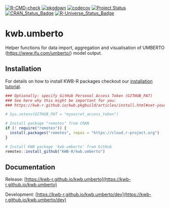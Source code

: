 [![R-CMD-check](https://github.com/KWB-R/kwb.umberto/workflows/R-CMD-check/badge.svg)](https://github.com/KWB-R/kwb.umberto/actions?query=workflow%3AR-CMD-check)
[![pkgdown](https://github.com/KWB-R/kwb.umberto/workflows/pkgdown/badge.svg)](https://github.com/KWB-R/kwb.umberto/actions?query=workflow%3Apkgdown)
[![codecov](https://codecov.io/github/KWB-R/kwb.umberto/branch/main/graphs/badge.svg)](https://codecov.io/github/KWB-R/kwb.umberto)
[![Project Status](https://img.shields.io/badge/lifecycle-experimental-orange.svg)](https://www.tidyverse.org/lifecycle/#experimental)
[![CRAN_Status_Badge](https://www.r-pkg.org/badges/version/kwb.umberto)]()
[![R-Universe_Status_Badge](https://kwb-r.r-universe.dev/badges/kwb.umberto)](https://kwb-r.r-universe.dev/)

# kwb.umberto

Helper functions for data import, aggregation and
visualisation of UMBERTO (https://www.ifu.com/umberto/) model output.

## Installation

For details on how to install KWB-R packages checkout our [installation tutorial](https://kwb-r.github.io/kwb.pkgbuild/articles/install.html).

```r
### Optionally: specify GitHub Personal Access Token (GITHUB_PAT)
### See here why this might be important for you:
### https://kwb-r.github.io/kwb.pkgbuild/articles/install.html#set-your-github_pat

# Sys.setenv(GITHUB_PAT = "mysecret_access_token")

# Install package "remotes" from CRAN
if (! require("remotes")) {
  install.packages("remotes", repos = "https://cloud.r-project.org")
}

# Install KWB package 'kwb.umberto' from GitHub
remotes::install_github("KWB-R/kwb.umberto")
```

## Documentation

Release: [https://kwb-r.github.io/kwb.umberto](https://kwb-r.github.io/kwb.umberto)

Development: [https://kwb-r.github.io/kwb.umberto/dev](https://kwb-r.github.io/kwb.umberto/dev)

